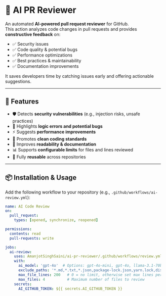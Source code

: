 # 🤖 AI PR Reviewer

An automated **AI-powered pull request reviewer** for GitHub.  
This action analyzes code changes in pull requests and provides **constructive feedback** on:

- ✅ Security issues  
- ✅ Code quality & potential bugs  
- ✅ Performance optimizations  
- ✅ Best practices & maintainability  
- ✅ Documentation improvements  

It saves developers time by catching issues early and offering actionable suggestions.  

---

## 🔧 Features
- 🛡️ Detects **security vulnerabilities** (e.g., injection risks, unsafe practices)  
- 🐛 Highlights **logic errors and potential bugs**  
- ⚡ Suggests **performance improvements**  
- 📐 Promotes **clean coding standards**  
- 📄 Improves **readability & documentation**  
- 📊 Supports **configurable limits** for files and lines reviewed  
- 🔌 Fully **reusable** across repositories  

---

## 📦 Installation & Usage

Add the following workflow to your repository (e.g., `.github/workflows/ai-review.yml`):

```yaml
name: AI Code Review
on:
  pull_request:
    types: [opened, synchronize, reopened]

permissions:
  contents: read
  pull-requests: write

jobs:
  ai-review:
    uses: AmanjotSinghSaini/ai-pr-reviewer/.github/workflows/review.yml@main
    with:
      ai_model: 'gpt-4o'  # Options: gpt-4o-mini, gpt-4o, llama-3.1-70b, etc.
      exclude_paths: '*.md,*.txt,*.json,package-lock.json,yarn.lock,dist/*'
      max_file_lines: 200   # 0 = no limit, otherwise set max lines per file
      max_files: 4          # Maximum number of files to review
    secrets:
      AI_GITHUB_TOKEN: ${{ secrets.AI_GITHUB_TOKEN }}
